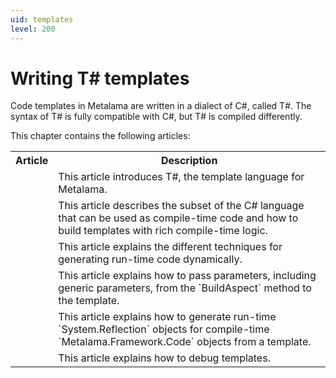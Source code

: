 ```yaml
---
uid: templates
level: 200
---
```


# Writing T# templates

Code templates in Metalama are written in a dialect of C#, called T#. The syntax of T# is fully compatible with C#, but T# is compiled differently.

This chapter contains the following articles:

<table>
    <tr>
        <th>Article</th>
        <th>Description</th>
    </tr>
    <tr>
        <td>
            <xref:template-overview>
        </td>
        <td>
            This article introduces T#, the template language for Metalama.
        </td>
    </tr>
    <tr>
        <td>
            <xref:template-compile-time>
        </td>
        <td>
            This article describes the subset of the C# language that can be used as compile-time code and how to build templates with rich compile-time logic.
        </td>
    </tr>
    <tr>
        <td>
            <xref:template-dynamic-code>
        </td>
        <td>
            This article explains the different techniques for generating run-time code dynamically.
        </td>
    </tr>
    <tr>
        <td>
            <xref:template-parameters>
        </td>
        <td>
            This article explains how to pass parameters, including generic parameters, from the `BuildAspect` method to the template.
        </td>
    </tr>
    <tr>
        <td>
            <xref:reflection>
        </td>
        <td>
            This article explains how to generate run-time `System.Reflection` objects for compile-time `Metalama.Framework.Code` objects from a template.
        </td>
    </tr>
    <tr>
        <td>
            <xref:debugging-aspects>
        </td>
        <td>
            This article explains how to debug templates.
        </td>
    </tr>
</table>


